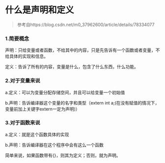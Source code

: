 # 什么是声明和定义

> 参考自https://blog.csdn.net/m0_37962600/article/details/78334077

### 1.简要概念

声明：只给变量或者函数，不给其中的内容，只是先告诉有一个函数或者变量，不给具体的实现和信息。

定义：告诉了所有的内容，变量是什么，包含了什么东西，什么功能。



### 2.对于变量来说

a.定义：可以为变量分配存储空间，并且可以给变量一个初始值

b.声明：告诉编译器这个变量的名字和类型（extern int a;(在没有赋值的情况下，变量前加上关键字extern一定为声明)）

### 3.对于函数来说

a.定义：就是这个函数具体的实现

b.声明：告诉编译器在这个程序中会有这么一个函数

简单来说，如果函数带有{}，则其为定义；否则，就为声明。